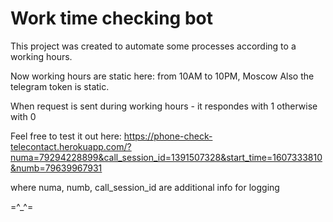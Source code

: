 # Work time checking bot
This project was created to automate some processes according to a working hours.

Now working hours are static here: from 10AM to 10PM, Moscow
Also the telegram token is static.

When request is sent during working hours - it respondes with 1 otherwise with 0

Feel free to test it out here:
https://phone-check-telecontact.herokuapp.com/?numa=79294228899&call_session_id=1391507328&start_time=1607333810&numb=79639967931

where numa, numb, call_session_id are additional info for logging

=^_^=
